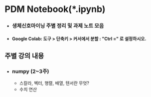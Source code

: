 # PDM Notebook(*.ipynb)

- ### 생체신호마이닝 주별 정리 및 과제 노트 모음

- #### Google Colab: 도구 > 단축키 > 커서에서 분할 : "Ctrl =" 로 설정하시오.

## 주별 강의 내용
* ### numpy (2~3주)
  - 스칼라, 벡터, 행렬, 배열, 텐서란 무엇?
  - 수치 연산
  
